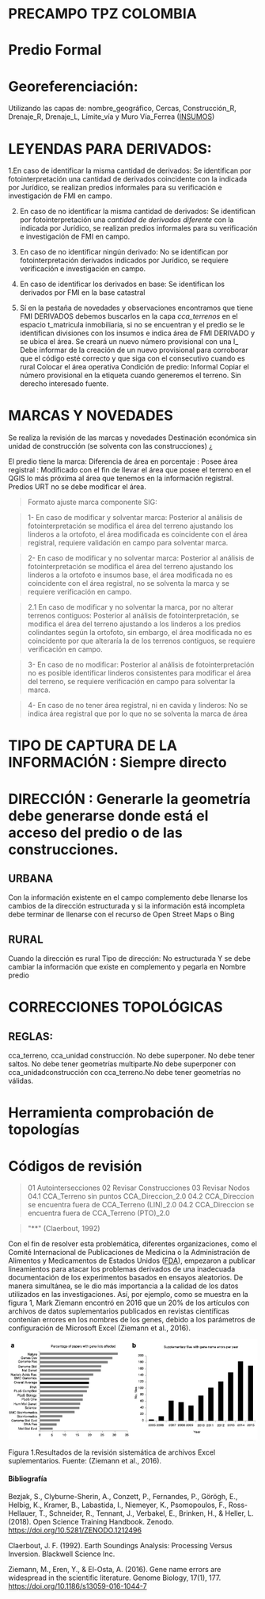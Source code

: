 # PRECAMPO TPZ COLOMBIA
# Predio Formal

# Georeferenciación: 

Utilizando las capas de: nombre_geográfico, Cercas, Construcción_R, Drenaje_R, Drenaje_L, Límite_vía y Muro Vía_Ferrea ([INSUMOS](https://drive.google.com/drive/folders/1PZ154pDtyj1r31IeuHY7DkVniptOmTHE))


# LEYENDAS PARA DERIVADOS: 

1.En caso de identificar la misma cantidad de derivados: Se identifican por fotointerpretación una cantidad de derivados coincidente con la
indicada por Jurídico, se realizan predios informales para su verificación e investigación de FMI en campo.

2. En caso de no identificar la misma cantidad de derivados: Se identifican por fotointerpretación una _cantidad de derivados diferente_ con la
indicada por Jurídico, se realizan predios informales para su verificación e investigación de FMI en campo.

3. En caso de no identificar ningún derivado: No se identifican por fotointerpretación derivados indicados por Jurídico, se requiere verificación e investigación en campo.

4. En caso de identificar los derivados en base: Se identifican los derivados por FMI en la base catastral

5. Sí en la pestaña de novedades y observaciones encontramos que tiene FMI DERIVADOS debemos buscarlos en la capa *cca_terrenos* en el espacio
t_matricula inmobiliaria, si no se encuentran y el predio se le identifican divisiones con los insumos e indica área de FMI DERIVADO y se ubica el área. Se creará un nuevo número provisional con una I_ Debe informar de la creación de un nuevo provisional para corroborar que el código
esté correcto y que siga con el consecutivo cuando es rural Colocar el área operativa Condición de predio: Informal Copiar el número provisional en la etiqueta cuando generemos el terreno. Sin derecho interesado fuente.

# MARCAS Y NOVEDADES

Se realiza la revisión de las marcas y novedades Destinación económica sin unidad de construcción (se solventa con las construcciones) ¿

El predio tiene la marca: Diferencia de área en porcentaje : Posee área registral : Modificado con el fin de llevar el área que posee el terreno en el QGIS lo más próxima al área que tenemos en la información registral. Predios URT no se debe modificar el área.

> Formato ajuste marca componente SIG:

>  1- En caso de modificar y solventar marca: Posterior al análisis de fotointerpretación se modifica el área del terreno ajustando los linderos a la ortofoto, el área modificada es coincidente con el área registral, requiere validación en campo para solventar marca.

> 2- En caso de modificar y no solventar marca: Posterior al análisis de fotointerpretación se modifica el área del terreno ajustando los linderos a la ortofoto e insumos base, el área modificada no es coincidente con el área registral, no se solventa la marca y se requiere verificación en campo.

> 2.1 En caso de modificar y no solventar la marca, por no alterar terrenos contiguos: Posterior al análisis de fotointerpretación, se modifica el área del terreno
ajustando a los linderos a los predios colindantes según la ortofoto, sin embargo, el área modificada no es coincidente por que alteraría la de los terrenos contiguos, se requiere verificación en campo.

> 3- En caso de no modificar: Posterior al análisis de fotointerpretación no es posible identificar linderos consistentes para modificar el área del terreno, se requiere verificación en campo para solventar la marca.

>  4- En caso de no tener área registral, ni en cavida y linderos: No se indica área registral que por lo que no se solventa la marca de área

# TIPO DE CAPTURA DE LA INFORMACIÓN : Siempre directo

# DIRECCIÓN : Generarle la geometría debe generarse donde está el acceso del predio o de las construcciones.


## URBANA 
Con la información existente en el campo complemento debe llenarse los cambios de la dirección estructurada y si la información está incompleta debe terminar de llenarse con el recurso de Open Street Maps o Bing

## RURAL 
Cuando la dirección es rural Tipo de dirección: No estructurada Y se debe cambiar la información que existe en complemento y pegarla en Nombre predio


# CORRECCIONES TOPOLÓGICAS 
## REGLAS: 
cca_terreno, cca_unidad construcción. No debe superponer. No debe tener saltos. No debe tener geometrías multiparte.No debe superponer con cca_unidadconstrucción con cca_terreno.No debe tener geometrías no válidas.

# Herramienta comprobación de topologías
# Códigos de revisión 
> 01 Autointersecciones
> 02 Revisar Construcciones
> 03 Revisar Nodos
> 04.1 CCA_Terreno sin puntos CCA_Direccion_2.0
> 04.2 CCA_Direccion se encuentra fuera de CCA_Terreno (LIN)_2.0
> 04.2 CCA_Direccion se encuentra fuera de CCA_Terreno (PTO)_2.0






   > "**" (Claerbout, 1992)

Con el fin de resolver esta problemática, diferentes organizaciones, como el Comité Internacional de Publicaciones de Medicina o la Administración de Alimentos y Medicamentos de Estados Unidos ([FDA]( https://www.fda.gov/)), empezaron a publicar lineamientos para atacar los problemas derivados de una inadecuada documentación de los experimentos basados en ensayos aleatorios. De manera simultánea, se le dio más importancia a la calidad de los datos utilizados en las investigaciones. Así, por ejemplo, como se muestra en la figura 1, Mark Ziemann encontró en 2016 que un 20% de los artículos con archivos de datos suplementarios publicados en revistas científicas contenían errores en los nombres de los genes, debido a los parámetros de configuración de Microsoft Excel (Ziemann et al., 2016).

![](https://github.com/09StevenG/notas-investigacion-reproducible/blob/master/img/ZiemannEtAlFig1.png)

Figura 1.Resultados de la revisión sistemática de archivos Excel suplementarios. Fuente: (Ziemann et al., 2016).
#### Bibliografía

Bezjak, S., Clyburne-Sherin, A., Conzett, P., Fernandes, P., Görögh, E., Helbig, K., Kramer, B., Labastida, I., Niemeyer, K., Psomopoulos, F., Ross-Hellauer, T., Schneider, R., Tennant, J., Verbakel, E., Brinken, H., & Heller, L. (2018). Open Science Training Handbook. Zenodo. https://doi.org/10.5281/ZENODO.1212496

Claerbout, J. F. (1992). Earth Soundings Analysis: Processing Versus Inversion. Blackwell Science Inc.

Ziemann, M., Eren, Y., & El-Osta, A. (2016). Gene name errors are widespread in the scientific literature. Genome Biology, 17(1), 177. https://doi.org/10.1186/s13059-016-1044-7
